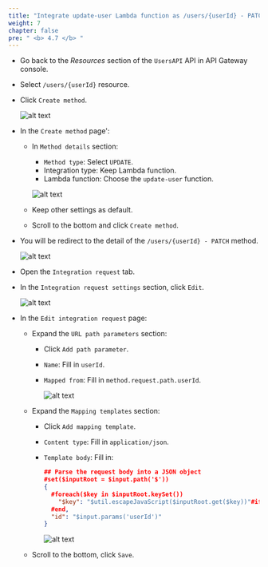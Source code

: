 ```yaml
---
title: "Integrate update-user Lambda function as /users/{userId} - PATCH method"
weight: 7
chapter: false
pre: " <b> 4.7 </b> "
---
```



- Go back to the _Resources_ section of the `UsersAPI` API in API Gateway console.
- Select `/users/{userId}` resource.
- Click `Create method`.

  ![alt text](/images/workshop-2/API-Gateway--users-userId-PATCH-method--create-method.jpg)

- In the `Create method` page':

  - In `Method details` section:

    - `Method type`: Select `UPDATE`.
    - Integration type: Keep Lambda function.
    - Lambda function: Choose the `update-user` function.

    ![alt text](/images/workshop-2/API-Gateway--users-userId-PATCH-method--create-method-detail.jpg)

  - Keep other settings as default.

  - Scroll to the bottom and click `Create method`.

- You will be redirect to the detail of the `/users/{userId} - PATCH` method.

  ![alt text](/images/workshop-2/API-Gateway--users-userId-PATCH-method--method-detail.jpg)

- Open the `Integration request` tab.
- In the `Integration request settings` section, click `Edit`.

  ![alt text](/images/workshop-2/API-Gateway--users-userId-PATCH-method--integration-request.jpg)

- In the `Edit integration request` page:

  - Expand the `URL path parameters` section:

    - Click `Add path parameter`.
    - `Name`: Fill in `userId`.
    - `Mapped from`: Fill in `method.request.path.userId`.

      ![alt text](/images/workshop-2/API-Gateway--users-userId-PATCH-method--integration-request--URL-path-parameters.png)

  - Expand the `Mapping templates` section:

    - Click `Add mapping template`.

    - `Content type`: Fill in `application/json`.
    - `Template body`: Fill in:

      ```json
      ## Parse the request body into a JSON object
      #set($inputRoot = $input.path('$'))
      {
        #foreach($key in $inputRoot.keySet())
          "$key": "$util.escapeJavaScript($inputRoot.get($key))"#if($foreach.hasNext),#end
        #end,
        "id": "$input.params('userId')"
      }
      ```

      ![alt text](/images/workshop-2/API-Gateway--users-userId-PATCH-method--integration-request--mapping-template-body.png)

  - Scroll to the bottom, click `Save`.
